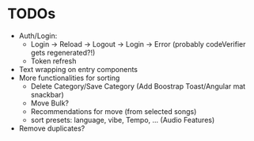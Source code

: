 # TODOs

- Auth/Login:
  - Login -> Reload -> Logout -> Login -> Error (probably codeVerifier gets regenerated?!)
  - Token refresh
- Text wrapping on entry components
- More functionalities for sorting
  - Delete Category/Save Category (Add Boostrap Toast/Angular mat snackbar)
  - Move Bulk?
  - Recommendations for move (from selected songs)
  - sort presets: language, vibe, Tempo, ... (Audio Features)
- Remove duplicates?
